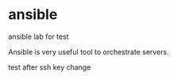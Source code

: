 # ansible
ansible lab for test

Ansible is very useful tool to orchestrate servers.

test after ssh key change

